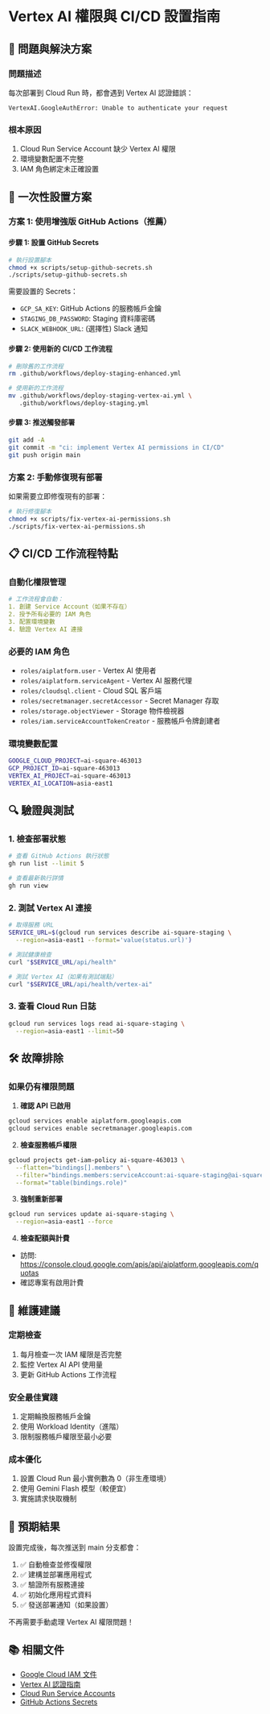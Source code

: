# Vertex AI 權限與 CI/CD 設置指南

## 🎯 問題與解決方案

### 問題描述
每次部署到 Cloud Run 時，都會遇到 Vertex AI 認證錯誤：
```
VertexAI.GoogleAuthError: Unable to authenticate your request
```

### 根本原因
1. Cloud Run Service Account 缺少 Vertex AI 權限
2. 環境變數配置不完整
3. IAM 角色綁定未正確設置

## 🚀 一次性設置方案

### 方案 1: 使用增強版 GitHub Actions（推薦）

#### 步驟 1: 設置 GitHub Secrets
```bash
# 執行設置腳本
chmod +x scripts/setup-github-secrets.sh
./scripts/setup-github-secrets.sh
```

需要設置的 Secrets：
- `GCP_SA_KEY`: GitHub Actions 的服務帳戶金鑰
- `STAGING_DB_PASSWORD`: Staging 資料庫密碼
- `SLACK_WEBHOOK_URL`: (選擇性) Slack 通知

#### 步驟 2: 使用新的 CI/CD 工作流程
```bash
# 刪除舊的工作流程
rm .github/workflows/deploy-staging-enhanced.yml

# 使用新的工作流程
mv .github/workflows/deploy-staging-vertex-ai.yml \
   .github/workflows/deploy-staging.yml
```

#### 步驟 3: 推送觸發部署
```bash
git add -A
git commit -m "ci: implement Vertex AI permissions in CI/CD"
git push origin main
```

### 方案 2: 手動修復現有部署

如果需要立即修復現有的部署：

```bash
# 執行修復腳本
chmod +x scripts/fix-vertex-ai-permissions.sh
./scripts/fix-vertex-ai-permissions.sh
```

## 📋 CI/CD 工作流程特點

### 自動化權限管理
```yaml
# 工作流程會自動：
1. 創建 Service Account（如果不存在）
2. 授予所有必要的 IAM 角色
3. 配置環境變數
4. 驗證 Vertex AI 連接
```

### 必要的 IAM 角色
- `roles/aiplatform.user` - Vertex AI 使用者
- `roles/aiplatform.serviceAgent` - Vertex AI 服務代理
- `roles/cloudsql.client` - Cloud SQL 客戶端
- `roles/secretmanager.secretAccessor` - Secret Manager 存取
- `roles/storage.objectViewer` - Storage 物件檢視器
- `roles/iam.serviceAccountTokenCreator` - 服務帳戶令牌創建者

### 環境變數配置
```bash
GOOGLE_CLOUD_PROJECT=ai-square-463013
GCP_PROJECT_ID=ai-square-463013
VERTEX_AI_PROJECT=ai-square-463013
VERTEX_AI_LOCATION=asia-east1
```

## 🔍 驗證與測試

### 1. 檢查部署狀態
```bash
# 查看 GitHub Actions 執行狀態
gh run list --limit 5

# 查看最新執行詳情
gh run view
```

### 2. 測試 Vertex AI 連接
```bash
# 取得服務 URL
SERVICE_URL=$(gcloud run services describe ai-square-staging \
  --region=asia-east1 --format='value(status.url)')

# 測試健康檢查
curl "$SERVICE_URL/api/health"

# 測試 Vertex AI（如果有測試端點）
curl "$SERVICE_URL/api/health/vertex-ai"
```

### 3. 查看 Cloud Run 日誌
```bash
gcloud run services logs read ai-square-staging \
  --region=asia-east1 --limit=50
```

## 🛠️ 故障排除

### 如果仍有權限問題

1. **確認 API 已啟用**
```bash
gcloud services enable aiplatform.googleapis.com
gcloud services enable secretmanager.googleapis.com
```

2. **檢查服務帳戶權限**
```bash
gcloud projects get-iam-policy ai-square-463013 \
  --flatten="bindings[].members" \
  --filter="bindings.members:serviceAccount:ai-square-staging@ai-square-463013.iam.gserviceaccount.com" \
  --format="table(bindings.role)"
```

3. **強制重新部署**
```bash
gcloud run services update ai-square-staging \
  --region=asia-east1 --force
```

4. **檢查配額與計費**
- 訪問: https://console.cloud.google.com/apis/api/aiplatform.googleapis.com/quotas
- 確認專案有啟用計費

## 📝 維護建議

### 定期檢查
1. 每月檢查一次 IAM 權限是否完整
2. 監控 Vertex AI API 使用量
3. 更新 GitHub Actions 工作流程

### 安全最佳實踐
1. 定期輪換服務帳戶金鑰
2. 使用 Workload Identity（進階）
3. 限制服務帳戶權限至最小必要

### 成本優化
1. 設置 Cloud Run 最小實例數為 0（非生產環境）
2. 使用 Gemini Flash 模型（較便宜）
3. 實施請求快取機制

## 🎯 預期結果

設置完成後，每次推送到 main 分支都會：
1. ✅ 自動檢查並修復權限
2. ✅ 建構並部署應用程式
3. ✅ 驗證所有服務連接
4. ✅ 初始化應用程式資料
5. ✅ 發送部署通知（如果設置）

不再需要手動處理 Vertex AI 權限問題！

## 📚 相關文件

- [Google Cloud IAM 文件](https://cloud.google.com/iam/docs)
- [Vertex AI 認證指南](https://cloud.google.com/vertex-ai/docs/authentication)
- [Cloud Run Service Accounts](https://cloud.google.com/run/docs/configuring/service-accounts)
- [GitHub Actions Secrets](https://docs.github.com/en/actions/security-guides/encrypted-secrets)